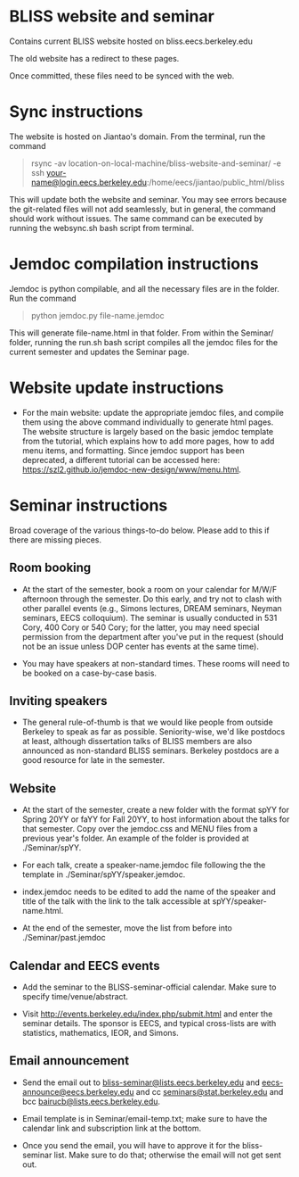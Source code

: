 # BLISS website and seminar

Contains current BLISS website hosted on bliss.eecs.berkeley.edu

The old website has a redirect to these pages.

Once committed, these files need to be synced with the web.

# Sync instructions

The website is hosted on Jiantao's domain. From the terminal, run the command

> rsync -av location-on-local-machine/bliss-website-and-seminar/ -e ssh your-name@login.eecs.berkeley.edu:/home/eecs/jiantao/public_html/bliss

This will update both the website and seminar. You may see errors because the git-related files will not add seamlessly, but in general, the command should work without issues. The same command can be executed by running the websync.sh bash script from terminal.

# Jemdoc compilation instructions

Jemdoc is python compilable, and all the necessary files are in the folder. Run the command

> python jemdoc.py file-name.jemdoc

This will generate file-name.html in that folder. From within the Seminar/ folder, running the run.sh bash script compiles all the jemdoc files for the current semester and updates the Seminar page.

# Website update instructions

- For the main website: update the appropriate jemdoc files, and compile them using the above command individually to generate html pages. The website structure is largely based on the basic jemdoc template from the tutorial, which explains how to add more pages, how to add menu items, and formatting. Since jemdoc support has been deprecated, a different tutorial can be accessed here: https://szl2.github.io/jemdoc-new-design/www/menu.html.


# Seminar instructions

Broad coverage of the various things-to-do below. Please add to this if there are missing pieces.

## Room booking

- At the start of the semester, book a room on your calendar for M/W/F afternoon through the semester. Do this early, and try not to clash with other parallel events 
(e.g., Simons lectures, DREAM seminars, Neyman seminars, EECS colloquium). The seminar is usually conducted in 531 Cory, 400 Cory or 540 Cory; for the latter, you may need special
permission from the department after you've put in the request (should not be an issue unless DOP center has events at the same time).

- You may have speakers at non-standard times. These rooms will need to be booked on a case-by-case basis.

## Inviting speakers

- The general rule-of-thumb is that we would like people from outside Berkeley to speak as far as possible. Seniority-wise, we'd like postdocs at least, although
dissertation talks of BLISS members are also announced as non-standard BLISS seminars. Berkeley postdocs are a good resource for late in the semester.


## Website

- At the start of the semester, create a new folder with the format spYY for Spring 20YY or faYY for Fall 20YY, to host information about the talks for that semester. Copy over the jemdoc.css and MENU files from a previous year's folder. An example of the folder is provided at ./Seminar/spYY.

- For each talk, create a speaker-name.jemdoc file following the the template in ./Seminar/spYY/speaker.jemdoc.

- index.jemdoc needs to be edited to add the name of the speaker and title of the talk with the link to the talk accessible at spYY/speaker-name.html.

- At the end of the semester, move the list from before into ./Seminar/past.jemdoc


## Calendar and EECS events

- Add the seminar to the BLISS-seminar-official calendar. Make sure to specify time/venue/abstract.

- Visit http://events.berkeley.edu/index.php/submit.html and enter the seminar details. The sponsor is EECS, and typical cross-lists are with statistics, mathematics, IEOR, and Simons.

## Email announcement

- Send the email out to bliss-seminar@lists.eecs.berkeley.edu and eecs-announce@eecs.berkeley.edu and cc seminars@stat.berkeley.edu and bcc bairucb@lists.eecs.berkeley.edu.

- Email template is in Seminar/email-temp.txt; make sure to have the calendar link and subscription link at the bottom.

- Once you send the email, you will have to approve it for the bliss-seminar list. Make sure to do that; otherwise the email will not get sent out.
